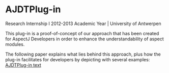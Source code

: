 AJDTPlug-in
===========

Research Internship I 2012-2013 Academic Year | University of Antwerpen

This plug-in is a proof-of-concept of our approach that has been created for AspectJ Developers in order to enhance the understandability of aspect modules.

The following paper explains what lies behind this approach, plus how the plug-in facilitates for developers by depicting
 with several examples: [AJDTPlug-in text](https://dl.dropboxusercontent.com/s/45gidr2rbqi1zjg/ResearchInternship-HakanOzler.pdf)

